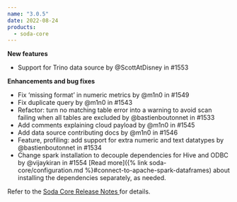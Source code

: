 ```yaml
---
name: "3.0.5"
date: 2022-08-24
products:
  - soda-core
---
```


**New features**
* Support for Trino data source by @ScottAtDisney in #1553 

**Enhancements and bug fixes**
* Fix ‘missing format’ in numeric metrics by @m1n0 in #1549
* Fix duplicate query by @m1n0 in #1543
* Refactor: turn no matching table error into a warning to avoid scan failing when all tables are excluded by @bastienboutonnet in #1533
* Add comments explaining cloud payload by @m1n0 in #1545
* Add data source contributing docs by @m1n0 in #1546
* Feature, profiling: add support for extra numeric and text datatypes by @bastienboutonnet in #1534
* Change spark installation to decouple dependencies for Hive and ODBC by @vijaykiran in #1554 [Read more]({% link soda-core/configuration.md %}#connect-to-apache-spark-dataframes) about installing the dependencies separately, as needed.


Refer to the <a href="https://github.com/sodadata/soda-core/releases" target="_blank">Soda Core Release Notes </a> for details.